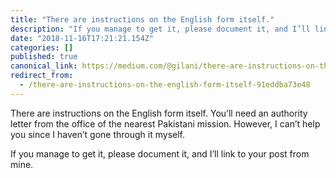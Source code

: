 ```yaml
---
title: "There are instructions on the English form itself."
description: "If you manage to get it, please document it, and I’ll link to your post from mine."
date: "2018-11-16T17:21:21.154Z"
categories: []
published: true
canonical_link: https://medium.com/@gilani/there-are-instructions-on-the-english-form-itself-91eddba73e48
redirect_from:
  - /there-are-instructions-on-the-english-form-itself-91eddba73e48
---
```


There are instructions on the English form itself. You’ll need an authority letter from the office of the nearest Pakistani mission. However, I can’t help you since I haven’t gone through it myself.

If you manage to get it, please document it, and I’ll link to your post from mine.
